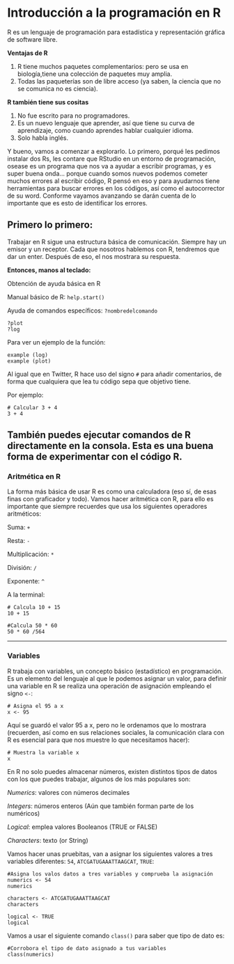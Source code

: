 # Introducción a la programación en R

R es un lenguaje de programación para estadística y representación gráfica de software libre. 

**Ventajas de R**

1. R tiene muchos paquetes complementarios: pero se usa en biología,tiene una colección de paquetes muy amplia.
2. Todas las paqueterías son de libre acceso (ya saben, la ciencia que no se comunica no es ciencia).

**R también tiene sus cositas**

1. No fue escrito para no programadores.
2. Es un nuevo lenguaje que aprender, así que tiene su curva de aprendizaje, como cuando aprendes hablar cualquier idioma.
3. Solo habla inglés.

Y bueno, vamos a comenzar a explorarlo. Lo primero, porqué les pedimos instalar dos Rs, les contare que RStudio en un entorno de programación, osease es un programa que nos va a ayudar a escribir programas, y es super buena onda… porque cuando somos nuevos podemos cometer muchos errores al escribir código, R pensó en eso y para ayudarnos tiene herramientas para buscar errores en los códigos, así como el autocorrector de su word. Conforme vayamos avanzando se darán cuenta de lo importante que es esto de identificar los errores.


## Primero lo primero:

Trabajar en R sigue una estructura básica de comunicación. Siempre hay un emisor y un receptor. Cada que nosotros hablemos con R, tendremos que dar un enter. Después de eso, el nos mostrara su respuesta. 

**Entonces, manos al teclado:**

Obtención de ayuda básica en R

Manual básico de R: `help.start()`

Ayuda de comandos específicos: `?nombredelcomando`
```
?plot
?log
```

Para ver un ejemplo de la función:

```
example (log)
example (plot)
```

Al igual que en Twitter, R hace uso del signo `#` para añadir comentarios, de forma que cualquiera que lea tu código sepa que objetivo tiene.

Por ejemplo:
```
# Calcular 3 + 4
3 + 4
```
También puedes ejecutar comandos de R directamente en la consola. Esta es una buena forma de experimentar con el código R.
---
### **Aritmética en R**
La forma más básica de usar R es como una calculadora (eso sí, de esas finas con graficador y todo).
Vamos hacer aritmética con R, para ello es importante que siempre recuerdes que usa los siguientes operadores aritméticos:

Suma: `+`

Resta: `-`

Multiplicación: `*`

División: `/`

Exponente: `^`


A la terminal:

```
# Calcula 10 + 15
10 + 15

#Calcula 50 * 60
50 * 60 /564
```

---
### **Variables**

R trabaja con variables, un concepto básico (estadístico) en programación. Es un elemento del lenguaje al que le podemos asignar un valor, para definir una variable en R se realiza una operación de asignación empleando el signo `<-`:
```
# Asigna el 95 a x
x <- 95
```
Aquí se guardó el valor 95 a x, pero no le ordenamos que lo mostrara (recuerden, así como en sus relaciones sociales, la comunicación clara con R es esencial para que nos muestre lo que necesitamos hacer):
```
# Muestra la variable x
x
```
En R no solo puedes almacenar números, existen distintos tipos de datos con los que puedes trabajar, algunos de los más populares son:

*Numerics*: valores con números decimales

*Integers*: números enteros (Aún que también forman parte de los numéricos)

*Logical*: emplea valores Booleanos (TRUE or FALSE)

*Characters*: texto (or String)

Vamos hacer unas pruebitas, van a asignar los siguientes valores a tres variables diferentes: `54`, `ATCGATUGAAATTAAGCAT`, `TRUE`:
```
#Asigna los valos datos a tres variables y comprueba la asignación
numerics <- 54
numerics

characters <- ATCGATUGAAATTAAGCAT
characters

logical <- TRUE
logical
```

Vamos a usar el siguiente comando `class()` para saber que tipo de dato es:
```
#Corrobora el tipo de dato asignado a tus variables
class(numerics)
```

























